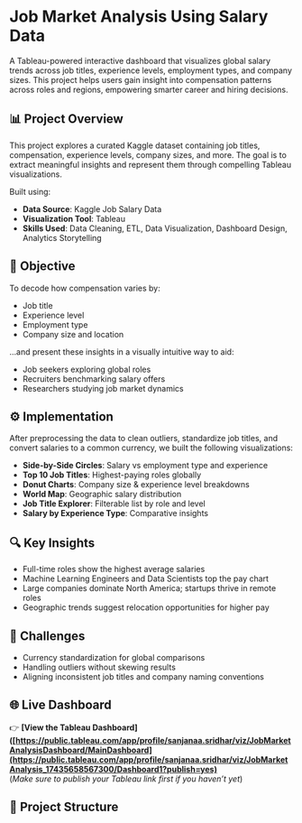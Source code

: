  # Job Market Analysis Using Salary Data

A Tableau-powered interactive dashboard that visualizes global salary trends across job titles, experience levels, employment types, and company sizes. This project helps users gain insight into compensation patterns across roles and regions, empowering smarter career and hiring decisions.

## 📊 Project Overview

This project explores a curated Kaggle dataset containing job titles, compensation, experience levels, company sizes, and more. The goal is to extract meaningful insights and represent them through compelling Tableau visualizations.

Built using:  
- **Data Source**: Kaggle Job Salary Data  
- **Visualization Tool**: Tableau  
- **Skills Used**: Data Cleaning, ETL, Data Visualization, Dashboard Design, Analytics Storytelling

## 🎯 Objective

To decode how compensation varies by:
- Job title  
- Experience level  
- Employment type  
- Company size and location  

…and present these insights in a visually intuitive way to aid:
- Job seekers exploring global roles  
- Recruiters benchmarking salary offers  
- Researchers studying job market dynamics  

## ⚙️ Implementation

After preprocessing the data to clean outliers, standardize job titles, and convert salaries to a common currency, we built the following visualizations:

- **Side-by-Side Circles**: Salary vs employment type and experience  
- **Top 10 Job Titles**: Highest-paying roles globally  
- **Donut Charts**: Company size & experience level breakdowns  
- **World Map**: Geographic salary distribution  
- **Job Title Explorer**: Filterable list by role and level  
- **Salary by Experience Type**: Comparative insights

## 🔍 Key Insights

- Full-time roles show the highest average salaries  
- Machine Learning Engineers and Data Scientists top the pay chart  
- Large companies dominate North America; startups thrive in remote roles  
- Geographic trends suggest relocation opportunities for higher pay  

## 🚧 Challenges

- Currency standardization for global comparisons  
- Handling outliers without skewing results  
- Aligning inconsistent job titles and company naming conventions

## 🌐 Live Dashboard

👉 **[View the Tableau Dashboard]([https://public.tableau.com/app/profile/sanjanaa.sridhar/viz/JobMarketAnalysisDashboard/MainDashboard](https://public.tableau.com/app/profile/sanjanaa.sridhar/viz/JobMarketAnalysis_17435658567300/Dashboard1?publish=yes)**  
(*Make sure to publish your Tableau link first if you haven’t yet*)

## 📁 Project Structure

